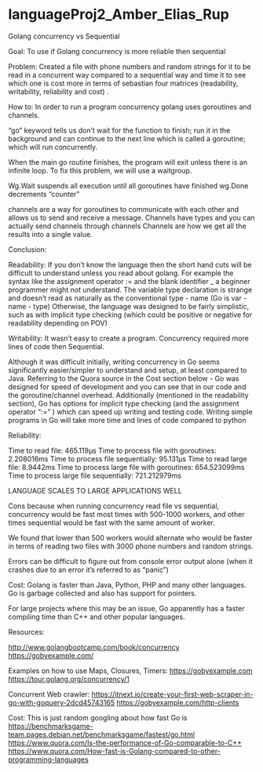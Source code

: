 # languageProj2_Amber_Elias_Rup

Golang concurrency vs Sequential


Goal:
To use if Golang concurrency is more reliable then sequential 

Problem: 
Created a file with phone numbers and random strings for it to be read in a concurrent way compared to a sequential way and time it to see which one is cost more in terms of sebastian four matrices (readability, writability, reliability and cost) .

How to: 
In order to run a program concurrency golang uses goroutines and channels.

“go” keyword tells us don’t wait for the function to finish; run it in the background and can continue to the next line which is called a goroutine; which will run concurrently. 

When the main go routine finishes, the program will exit unless there is an infinite loop. To fix this problem, we will use a waitgroup. 

Wg.Wait suspends all execution until all goroutines have finished
wg.Done decrements “counter”

channels are a way for goroutines to communicate with each other and allows us to send and receive a message. Channels have types and you can actually send channels through channels
Channels are how we get all the results into a single value.




Conclusion: 

Readability:  If you don’t know the language then the short hand cuts will be difficult to understand unless you read about golang. For example the syntax like the assignment operator := and the blank identifier _  a beginner programmer might not understand. The variable type declaration is strange and doesn’t read as naturally as the conventional type - name (Go is var - name - type)
Otherwise, the language was designed to be fairly simplistic, such as with implicit type checking (which could be positive or negative for readability depending on POV)



Writability: It wasn’t easy to create a program. Concurrency required more lines of code then Sequential. 


 Although it was difficult initially, writing concurrency in Go seems significantly easier/simpler to understand and setup, at least compared to Java.  Referring to the Quora source in the Cost section below - Go was designed for speed of development and you can see that in our code and the goroutine/channel overhead.
Additionally (mentioned in the readability section), Go has options for implicit type checking (and the assignment operator “:=” ) which can speed up writing and testing code.
Writing simple programs in Go will take more time and lines of code compared to python 

Reliability: 

Time to read file: 465.119µs 
Time to process file with goroutines: 2.208016ms 
Time to process file sequentially: 95.131µs 
Time to read large file: 8.9442ms 
Time to process large file with goroutines: 654.523099ms 
Time to process large file sequentially: 721.212979ms 

LANGUAGE SCALES TO LARGE APPLICATIONS WELL



Cons because when running concurrency read file vs sequential, concurrency would be fast most times with 500-1000 workers, and other times sequential would be fast with the same amount of worker. 

We found that lower than 500 workers would alternate who would be faster in terms of reading two files with  3000 phone numbers and random strings.    

Errors can be difficult to figure out from console error output alone (when it crashes due to an error it’s referred to as “panic”)

Cost: Golang is faster than Java, Python, PHP and many other languages. Go is garbage collected and also has support for pointers.

For large projects where this may be an issue, Go apparently has a faster compiling time than C++ and other popular languages.



Resources: 

http://www.golangbootcamp.com/book/concurrency
https://gobyexample.com/


Examples on how to use Maps, Closures, Timers:  https://gobyexample.com 
https://tour.golang.org/concurrency/1


Concurrent Web crawler:
https://itnext.io/create-your-first-web-scraper-in-go-with-goquery-2dcd45743165
https://gobyexample.com/http-clients

Cost:
This is just random googling about how fast Go is
https://benchmarksgame-team.pages.debian.net/benchmarksgame/fastest/go.html
https://www.quora.com/Is-the-performance-of-Go-comparable-to-C++
https://www.quora.com/How-fast-is-Golang-compared-to-other-programming-languages



